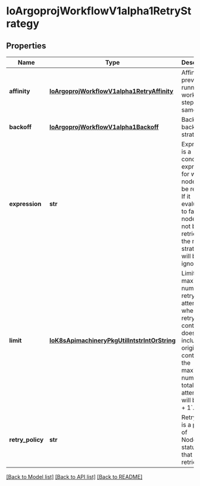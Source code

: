 # IoArgoprojWorkflowV1alpha1RetryStrategy

## Properties
Name | Type | Description | Notes
------------ | ------------- | ------------- | -------------
**affinity** | [**IoArgoprojWorkflowV1alpha1RetryAffinity**](IoArgoprojWorkflowV1alpha1RetryAffinity.md) | Affinity prevents running workflow&#39;s step on the same host | [optional] 
**backoff** | [**IoArgoprojWorkflowV1alpha1Backoff**](IoArgoprojWorkflowV1alpha1Backoff.md) | Backoff is a backoff strategy | [optional] 
**expression** | **str** | Expression is a condition expression for when a node will be retried. If it evaluates to false, the node will not be retried and the retry strategy will be ignored | [optional] 
**limit** | [**IoK8sApimachineryPkgUtilIntstrIntOrString**](IoK8sApimachineryPkgUtilIntstrIntOrString.md) | Limit is the maximum number of retry attempts when retrying a container. It does not include the original container; the maximum number of total attempts will be &#x60;limit + 1&#x60;. | [optional] 
**retry_policy** | **str** | RetryPolicy is a policy of NodePhase statuses that will be retried | [optional] 

[[Back to Model list]](../README.md#documentation-for-models) [[Back to API list]](../README.md#documentation-for-api-endpoints) [[Back to README]](../README.md)



